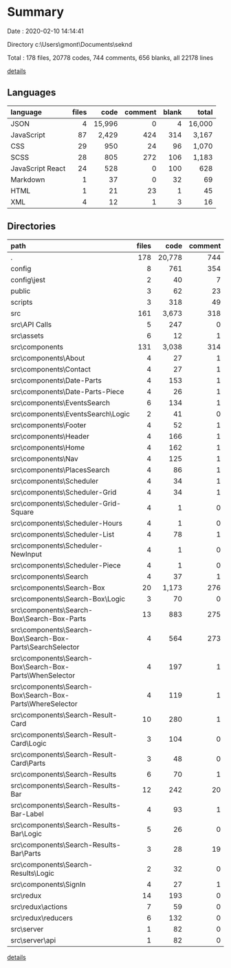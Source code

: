 # Summary

Date : 2020-02-10 14:14:41

Directory c:\Users\gmont\Documents\seknd

Total : 178 files,  20778 codes, 744 comments, 656 blanks, all 22178 lines

[details](details.md)

## Languages
| language | files | code | comment | blank | total |
| :--- | ---: | ---: | ---: | ---: | ---: |
| JSON | 4 | 15,996 | 0 | 4 | 16,000 |
| JavaScript | 87 | 2,429 | 424 | 314 | 3,167 |
| CSS | 29 | 950 | 24 | 96 | 1,070 |
| SCSS | 28 | 805 | 272 | 106 | 1,183 |
| JavaScript React | 24 | 528 | 0 | 100 | 628 |
| Markdown | 1 | 37 | 0 | 32 | 69 |
| HTML | 1 | 21 | 23 | 1 | 45 |
| XML | 4 | 12 | 1 | 3 | 16 |

## Directories
| path | files | code | comment | blank | total |
| :--- | ---: | ---: | ---: | ---: | ---: |
| . | 178 | 20,778 | 744 | 656 | 22,178 |
| config | 8 | 761 | 354 | 89 | 1,204 |
| config\jest | 2 | 40 | 7 | 9 | 56 |
| public | 3 | 62 | 23 | 5 | 90 |
| scripts | 3 | 318 | 49 | 47 | 414 |
| src | 161 | 3,673 | 318 | 481 | 4,472 |
| src\API Calls | 5 | 247 | 0 | 13 | 260 |
| src\assets | 6 | 12 | 1 | 6 | 19 |
| src\components | 131 | 3,038 | 314 | 405 | 3,757 |
| src\components\About | 4 | 27 | 1 | 5 | 33 |
| src\components\Contact | 4 | 27 | 1 | 5 | 33 |
| src\components\Date-Parts | 4 | 153 | 1 | 20 | 174 |
| src\components\Date-Parts-Piece | 4 | 26 | 1 | 6 | 33 |
| src\components\EventsSearch | 6 | 134 | 1 | 16 | 151 |
| src\components\EventsSearch\Logic | 2 | 41 | 0 | 3 | 44 |
| src\components\Footer | 4 | 52 | 1 | 8 | 61 |
| src\components\Header | 4 | 166 | 1 | 19 | 186 |
| src\components\Home | 4 | 162 | 1 | 21 | 184 |
| src\components\Nav | 4 | 125 | 1 | 15 | 141 |
| src\components\PlacesSearch | 4 | 86 | 1 | 10 | 97 |
| src\components\Scheduler | 4 | 34 | 1 | 6 | 41 |
| src\components\Scheduler-Grid | 4 | 34 | 1 | 5 | 40 |
| src\components\Scheduler-Grid-Square | 4 | 1 | 0 | 3 | 4 |
| src\components\Scheduler-Hours | 4 | 1 | 0 | 3 | 4 |
| src\components\Scheduler-List | 4 | 78 | 1 | 9 | 88 |
| src\components\Scheduler-NewInput | 4 | 1 | 0 | 3 | 4 |
| src\components\Scheduler-Piece | 4 | 1 | 0 | 3 | 4 |
| src\components\Search | 4 | 37 | 1 | 6 | 44 |
| src\components\Search-Box | 20 | 1,173 | 276 | 134 | 1,583 |
| src\components\Search-Box\Logic | 3 | 70 | 0 | 9 | 79 |
| src\components\Search-Box\Search-Box-Parts | 13 | 883 | 275 | 105 | 1,263 |
| src\components\Search-Box\Search-Box-Parts\SearchSelector | 4 | 564 | 273 | 79 | 916 |
| src\components\Search-Box\Search-Box-Parts\WhenSelector | 4 | 197 | 1 | 14 | 212 |
| src\components\Search-Box\Search-Box-Parts\WhereSelector | 4 | 119 | 1 | 11 | 131 |
| src\components\Search-Result-Card | 10 | 280 | 1 | 30 | 311 |
| src\components\Search-Result-Card\Logic | 3 | 104 | 0 | 8 | 112 |
| src\components\Search-Result-Card\Parts | 3 | 48 | 0 | 11 | 59 |
| src\components\Search-Results | 6 | 70 | 1 | 10 | 81 |
| src\components\Search-Results-Bar | 12 | 242 | 20 | 45 | 307 |
| src\components\Search-Results-Bar-Label | 4 | 93 | 1 | 15 | 109 |
| src\components\Search-Results-Bar\Logic | 5 | 26 | 0 | 11 | 37 |
| src\components\Search-Results-Bar\Parts | 3 | 28 | 19 | 7 | 54 |
| src\components\Search-Results\Logic | 2 | 32 | 0 | 4 | 36 |
| src\components\SignIn | 4 | 27 | 1 | 5 | 33 |
| src\redux | 14 | 193 | 0 | 33 | 226 |
| src\redux\actions | 7 | 59 | 0 | 18 | 77 |
| src\redux\reducers | 6 | 132 | 0 | 14 | 146 |
| src\server | 1 | 82 | 0 | 10 | 92 |
| src\server\api | 1 | 82 | 0 | 10 | 92 |

[details](details.md)